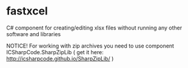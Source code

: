fastxcel
========

C# component for creating/editing xlsx files without running any other software and libraries

NOTICE! For working with zip archives you need to use component ICSharpCode.SharpZipLib 
( get it here: http://icsharpcode.github.io/SharpZipLib/ )
